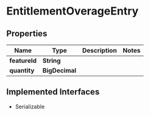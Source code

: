 

# EntitlementOverageEntry


## Properties

| Name | Type | Description | Notes |
|------------ | ------------- | ------------- | -------------|
|**featureId** | **String** |  |  |
|**quantity** | **BigDecimal** |  |  |


## Implemented Interfaces

* Serializable


